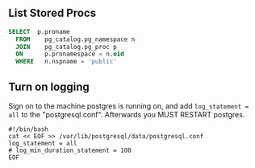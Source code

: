 ## List Stored Procs

```sql
SELECT  p.proname
  FROM    pg_catalog.pg_namespace n
  JOIN    pg_catalog.pg_proc p
  ON      p.pronamespace = n.oid
  WHERE   n.nspname = 'public'
```

## Turn on logging

Sign on to the machine postgres is running on, and add `log_statement = all` to the "postgresql.conf". Afterwards you MUST RESTART postgres.

```Shell
#!/bin/bash
cat << EOF >> /var/lib/postgresql/data/postgresql.conf
log_statement = all
# log_min_duration_statement = 100
EOF
```
